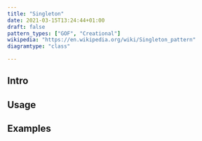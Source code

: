 ```yaml
---
title: "Singleton"
date: 2021-03-15T13:24:44+01:00
draft: false
pattern_types: ["GOF", "Creational"]
wikipedia: "https://en.wikipedia.org/wiki/Singleton_pattern"
diagramtype: "class"

---
```



## Intro

## Usage

## Examples